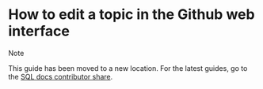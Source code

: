 # How to edit a topic in the Github web interface

> [!NOTE]
> This guide has been moved to a new location.
> For the latest guides, go to the [SQL docs contributor share](https://aka.ms/sqldocswiki).